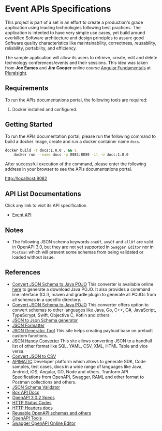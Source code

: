 # Event APIs Specifications

This project is part of a set in an effort to create a production's grade application using leading technologies following best practices. The application is intented to have very simple use cases, yet build around overkilled Software architecture and design principles to assure good Software quality characteristics like maintainability, correctness, reusability, reliability, portability, and efficiency.

The sample application will allow its users to retrieve, create, edit and delete  technology conferences/events and their sessions. This idea was taken from **Joe Eames** and **Jim Cooper** online course [Angular Fundamentals](https://app.pluralsight.com/library/courses/angular-fundamentals) at [Pluralsight](https://pluralsight.com).


## Requirements

To run the APIs documentations portal, the following tools are required:

1. Docker installed and configured.


## Getting Started

To run the APIs documentation portal, please run the following command to build a docker image, create and run a docker container name `docs`.

```bash
docker build -t docs:1.0.0 . && \
	docker run --name docs -p 8082:8080 -it -d docs:1.0.0
```

After successful execution of the command, please enter the following address in your browser to see the APIs documentations portal.

[http://localhost:8082](http://localhost:8082)


## API List Documentations

Click any link to visit its API specification.

- [Event API](./reference/event-api/README.md)


## Notes
- The following JSON schema keywords `oneOf`, `anyOf` and `allOf` are valid in OpenAPI 3.0, but they are not yet supported in `Swagger Editor` nor in `Postman` which will prevent some schemas from being validated or loaded without issue.


## References
- [Convert JSON Schema to Java POJO](https://github.com/joelittlejohn/jsonschema2pojo/wiki/Getting-Started#the-command-line-interface) This converter is available online [here](http://www.jsonschema2pojo.org/) to generate a download Java POJO. It also provides a command line interface (CLI), maven and gradle plugin to generate all POJOs from all schemas in a specific directory.
- [Convert JSON Schema to Java POJO](https://app.quicktype.io/) This converter offers option to convert schemas to other languages like Java, Go, C++, C#, JavaScript, TypeScrypt, Swift, Objective C, Kotlin and others.
- [JSON to Json Schema generator](https://jsonschema.net/)
- [JSON Formatter](http://jsonviewer.stack.hu/)
- [JSON Generator Tool](https://www.json-generator.com/) This site helps creating payload base on prebuilt custom functions.
- [JSON Handy Converter](http://convertjson.com/) This site allows converting JSON to a handfull list of other format like SQL, YAML, CSV, XML, HTML Table and vice versa.
- [Convert JSON to CSV](https://konklone.io/json/)
- [APIMATIC](https://apimatic.io/) Developer platform which allows to generate SDK, Code samples, test cases, docs in a wide range of languages like Java, Android, iOS, Angular, GO, Node and others. Tranform API Specifications from OpenAPI, Swagger, RAML and other format to Postman collections and others.
- [JSON Schema Validator](https://www.jsonschemavalidator.net/)
- [Box API Docs](https://developer.box.com/reference)
- [OpenAPI 3.0.2 Specs](https://github.com/OAI/OpenAPI-Specification/blob/master/versions/3.0.2.md)
- [HTTP Status Codes](https://www.restapitutorial.com/httpstatuscodes.html)
- [HTTP Headers docs](https://developer.mozilla.org/en-US/docs/Web/HTTP/Headers)
- [Reusable OpenAPI schemas and others](https://github.com/teamdigitale/openapi)
- [OpenAPI Tools](https://openapi.tools/)
- [Swagger OpenAPI Online Editor](https://editor.swagger.io/)